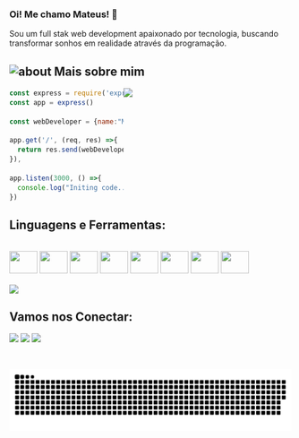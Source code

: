 ### Oi! Me chamo Mateus! 👋

Sou um full stak web development apaixonado por tecnologia, buscando transformar sonhos em realidade através da programação.

## <img width="45" alt="about" src="https://raw.github.com/elizarov/elizarov/master/about.png"> Mais sobre mim

<img align="right" width="300" src="https://i2.wp.com/allhtaccess.info/wp-content/uploads/2018/03/programming.gif?fit=1281%2C716&ssl=1" />

```javascript
const express = require('express')
const app = express()

const webDeveloper = {name:"Mateus", stack:"Full-Stack-Web-Developer"}

app.get('/', (req, res) =>{
  return res.send(webDeveloper)
}),

app.listen(3000, () =>{
  console.log("Initing code...")
})

```

## **Linguagens e Ferramentas:**  

<div style="display: inline_block"><br>
  <img src="https://github.com/MateusHoffman/MateusHoffman/blob/main/Profile--GitHubAuxiliaryFiles/javascript-plain.svg" width="50" height="40" align="center"/>
  <img src="https://github.com/MateusHoffman/MateusHoffman/blob/main/Profile--GitHubAuxiliaryFiles/typescript-original.svg" width="50" height="40" align="center"/>
  <img src="https://github.com/MateusHoffman/MateusHoffman/blob/main/Profile--GitHubAuxiliaryFiles/react-original.svg" width="50" height="40" align="center"/>
  <img src="https://github.com/MateusHoffman/MateusHoffman/blob/main/Profile--GitHubAuxiliaryFiles/nodejs-original.svg" width="50" height="40" align="center"/>
  <img src="https://github.com/MateusHoffman/MateusHoffman/blob/main/Profile--GitHubAuxiliaryFiles/express-original.svg" width="50" height="40" align="center"/>
  <img src="https://github.com/MateusHoffman/MateusHoffman/blob/main/Profile--GitHubAuxiliaryFiles/git-plain.svg" width="50" height="40" align="center"/>
  <img src="https://github.com/MateusHoffman/MateusHoffman/blob/main/Profile--GitHubAuxiliaryFiles/mysql-plain.svg" width="50" height="40" align="center"/>
  <img src="https://github.com/MateusHoffman/MateusHoffman/blob/main/Profile--GitHubAuxiliaryFiles/mongodb-original.svg" width="50" height="40" align="center"/>

</div><br>

<a href="https://github.com/Gurupreet">
  <img align="center" src="https://github-readme-stats.vercel.app/api/top-langs/?username=MateusHoffman&theme=dracula&hide_langs_below=1" />
</a>

## **Vamos nos Conectar:**

<p align="left">
  <a target="_blank" href="https://www.linkedin.com/in/alexandre-santos-3036601b1/" alt="Linkedin">
  <img src="https://img.shields.io/badge/-LinkedIn-%230077B5?style=for-the-badge&logo=linkedin&logoColor=white" target="_blank"></a> 

  <a target="_blank" href="https://www.instagram.com/maahoffman/" alt="Instagram">
  <img src="https://img.shields.io/badge/-Instagram-%23E4405F?style=for-the-badge&logo=instagram&logoColor=white" target="_blank"></a>
 
   <a target="_blank" href="mailto:mateushoffmandev@gmail.com" alt="Gmail">
  <img src="https://img.shields.io/badge/Gmail-D14836?style=for-the-badge&logo=gmail&logoColor=white"</a>
</p>
<br>

![Snake animation](https://github.com/MateusHoffman/MateusHoffman/blob/output/github-contribution-grid-snake.svg)

